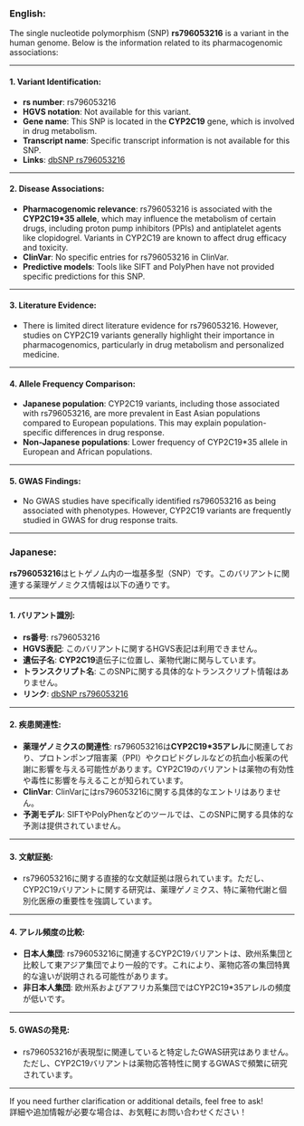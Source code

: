 ### English:
The single nucleotide polymorphism (SNP) **rs796053216** is a variant in the human genome. Below is the information related to its pharmacogenomic associations:

---

#### 1. **Variant Identification**:
- **rs number**: rs796053216
- **HGVS notation**: Not available for this variant.
- **Gene name**: This SNP is located in the **CYP2C19** gene, which is involved in drug metabolism.
- **Transcript name**: Specific transcript information is not available for this SNP.
- **Links**: [dbSNP rs796053216](https://www.ncbi.nlm.nih.gov/snp/rs796053216)

---

#### 2. **Disease Associations**:
- **Pharmacogenomic relevance**: rs796053216 is associated with the **CYP2C19*35 allele**, which may influence the metabolism of certain drugs, including proton pump inhibitors (PPIs) and antiplatelet agents like clopidogrel. Variants in CYP2C19 are known to affect drug efficacy and toxicity.
- **ClinVar**: No specific entries for rs796053216 in ClinVar.
- **Predictive models**: Tools like SIFT and PolyPhen have not provided specific predictions for this SNP.

---

#### 3. **Literature Evidence**:
- There is limited direct literature evidence for rs796053216. However, studies on CYP2C19 variants generally highlight their importance in pharmacogenomics, particularly in drug metabolism and personalized medicine.

---

#### 4. **Allele Frequency Comparison**:
- **Japanese population**: CYP2C19 variants, including those associated with rs796053216, are more prevalent in East Asian populations compared to European populations. This may explain population-specific differences in drug response.
- **Non-Japanese populations**: Lower frequency of CYP2C19*35 allele in European and African populations.

---

#### 5. **GWAS Findings**:
- No GWAS studies have specifically identified rs796053216 as being associated with phenotypes. However, CYP2C19 variants are frequently studied in GWAS for drug response traits.

---

### Japanese:
**rs796053216**はヒトゲノム内の一塩基多型（SNP）です。このバリアントに関連する薬理ゲノミクス情報は以下の通りです。

---

#### 1. **バリアント識別**:
- **rs番号**: rs796053216
- **HGVS表記**: このバリアントに関するHGVS表記は利用できません。
- **遺伝子名**: **CYP2C19**遺伝子に位置し、薬物代謝に関与しています。
- **トランスクリプト名**: このSNPに関する具体的なトランスクリプト情報はありません。
- **リンク**: [dbSNP rs796053216](https://www.ncbi.nlm.nih.gov/snp/rs796053216)

---

#### 2. **疾患関連性**:
- **薬理ゲノミクスの関連性**: rs796053216は**CYP2C19*35アレル**に関連しており、プロトンポンプ阻害薬（PPI）やクロピドグレルなどの抗血小板薬の代謝に影響を与える可能性があります。CYP2C19のバリアントは薬物の有効性や毒性に影響を与えることが知られています。
- **ClinVar**: ClinVarにはrs796053216に関する具体的なエントリはありません。
- **予測モデル**: SIFTやPolyPhenなどのツールでは、このSNPに関する具体的な予測は提供されていません。

---

#### 3. **文献証拠**:
- rs796053216に関する直接的な文献証拠は限られています。ただし、CYP2C19バリアントに関する研究は、薬理ゲノミクス、特に薬物代謝と個別化医療の重要性を強調しています。

---

#### 4. **アレル頻度の比較**:
- **日本人集団**: rs796053216に関連するCYP2C19バリアントは、欧州系集団と比較して東アジア集団でより一般的です。これにより、薬物応答の集団特異的な違いが説明される可能性があります。
- **非日本人集団**: 欧州系およびアフリカ系集団ではCYP2C19*35アレルの頻度が低いです。

---

#### 5. **GWASの発見**:
- rs796053216が表現型に関連していると特定したGWAS研究はありません。ただし、CYP2C19バリアントは薬物応答特性に関するGWASで頻繁に研究されています。

---

If you need further clarification or additional details, feel free to ask!  
詳細や追加情報が必要な場合は、お気軽にお問い合わせください！